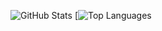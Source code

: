 ![GitHub Stats](https://github-readme-stats.vercel.app/api?username=nolanplatt&count_private=true&show_icons=true&theme=tokyonight)
[![Top Languages](https://github-readme-stats.vercel.app/api/top-langs/?username=nolanplatt&langs_count=6)

